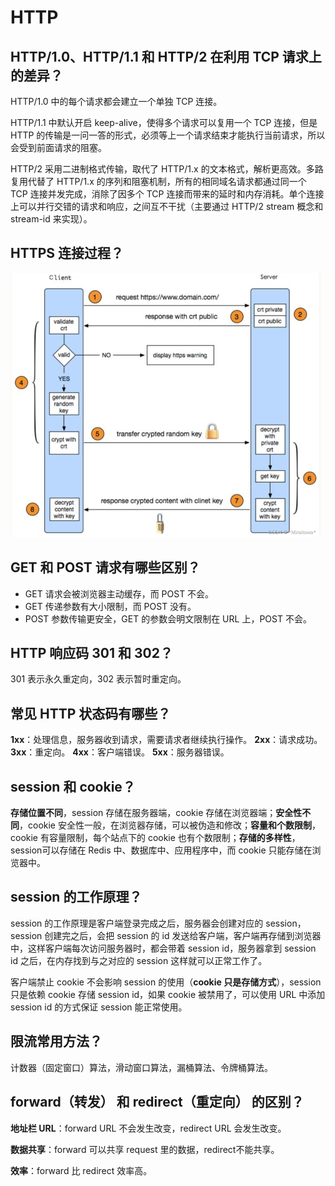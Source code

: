 # HTTP

## HTTP/1.0、HTTP/1.1 和 HTTP/2 在利用 TCP 请求上的差异？

HTTP/1.0 中的每个请求都会建立一个单独 TCP 连接。

HTTP/1.1 中默认开启 keep-alive，使得多个请求可以复用一个 TCP 连接，但是 HTTP 的传输是一问一答的形式，必须等上一个请求结束才能执行当前请求，所以会受到前面请求的阻塞。

HTTP/2 采用二进制格式传输，取代了 HTTP/1.x 的文本格式，解析更高效。多路复用代替了 HTTP/1.x 的序列和阻塞机制，所有的相同域名请求都通过同一个 TCP 连接并发完成，消除了因多个 TCP 连接而带来的延时和内存消耗。单个连接上可以并行交错的请求和响应，之间互不干扰（主要通过 HTTP/2 stream 概念和 stream-id 来实现）。

## HTTPS 连接过程？

<img src="./assets/3050152169474360ad6d719d12d5206a.png" alt="img" style="zoom: 50%;" />

## GET 和 POST 请求有哪些区别？

- GET 请求会被浏览器主动缓存，而 POST 不会。
- GET 传递参数有大小限制，而 POST 没有。
- POST 参数传输更安全，GET 的参数会明文限制在 URL 上，POST 不会。

## HTTP 响应码 301 和 302？

301 表示永久重定向，302 表示暂时重定向。

## 常见 HTTP 状态码有哪些？

**1xx**：处理信息，服务器收到请求，需要请求者继续执行操作。
**2xx**：请求成功。
**3xx**：重定向。
**4xx**：客户端错误。
**5xx**：服务器错误。

## session 和 cookie？

**存储位置不同**，session 存储在服务器端，cookie 存储在浏览器端；**安全性不同**，cookie 安全性一般，在浏览器存储，可以被伪造和修改；**容量和个数限制**，cookie 有容量限制，每个站点下的 cookie 也有个数限制；**存储的多样性**，session可以存储在 Redis 中、数据库中、应用程序中，而 cookie 只能存储在浏览器中。

## session 的工作原理？

session 的工作原理是客户端登录完成之后，服务器会创建对应的 session，session 创建完之后，会把 session 的 id 发送给客户端，客户端再存储到浏览器中，这样客户端每次访问服务器时，都会带着 session id，服务器拿到 session id 之后，在内存找到与之对应的 session 这样就可以正常工作了。

客户端禁止 cookie 不会影响 session 的使用（**cookie 只是存储方式**），session 只是依赖 cookie 存储 session id，如果 cookie 被禁用了，可以使用 URL 中添加 session id 的方式保证 session 能正常使用。

## 限流常用方法？

计数器（固定窗口）算法，滑动窗口算法，漏桶算法、令牌桶算法。

## forward（转发） 和 redirect（重定向） 的区别？

**地址栏 URL**：forward URL 不会发生改变，redirect URL 会发生改变。

**数据共享**：forward 可以共享 request 里的数据，redirect不能共享。

**效率**：forward 比 redirect 效率高。

